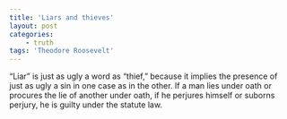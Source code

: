 ```yaml
---
title: 'Liars and thieves'
layout: post
categories:
    - truth
tags: 'Theodore Roosevelt'
---
```


“Liar” is just as ugly a word as “thief,” because it implies the presence of just as ugly a sin in one case as in the other. If a man lies under oath or procures the lie of another under oath, if he perjures himself or suborns perjury, he is guilty under the statute law.
